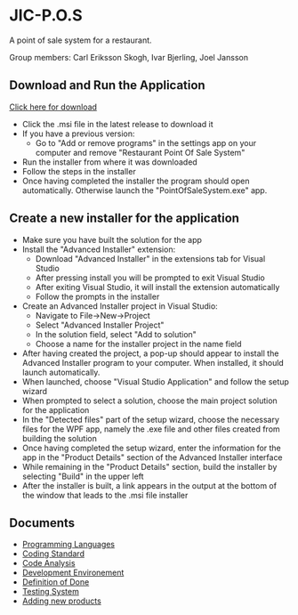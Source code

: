 # JIC-P.O.S
A point of sale system for a restaurant.

Group members: Carl Eriksson Skogh, Ivar Bjerling, Joel Jansson

## Download and Run the Application
[Click here for download](https://github.com/NTIG-Uppsala/JIC-P.O.S/releases)
- Click the .msi file in the latest release to download it
- If you have a previous version:
  - Go to "Add or remove programs" in the settings app on your computer and remove "Restaurant Point Of Sale System"
- Run the installer from where it was downloaded
- Follow the steps in the installer
- Once having completed the installer the program should open automatically. Otherwise launch the "PointOfSaleSystem.exe" app.

## Create a new installer for the application
- Make sure you have built the solution for the app
- Install the "Advanced Installer" extension:
  - Download "Advanced Installer" in the extensions tab for Visual Studio
  - After pressing install you will be prompted to exit Visual Studio
  - After exiting Visual Studio, it will install the extension automatically
  - Follow the prompts in the installer
- Create an Advanced Installer project in Visual Studio:
  - Navigate to File->New->Project
  - Select "Advanced Installer Project"
  - In the solution field, select "Add to solution"
  - Choose a name for the installer project in the name field
- After having created the project, a pop-up should appear to install the Advanced Installer program to your computer. When installed, it should launch automatically.
- When launched, choose "Visual Studio Application" and follow the setup wizard
- When prompted to select a solution, choose the main project solution for the application
- In the "Detected files" part of the setup wizard, choose the necessary files for the WPF app, namely the .exe file and other files created from building the solution
- Once having completed the setup wizard, enter the information for the app in the "Product Details" section of the Advanced Installer interface
- While remaining in the "Product Details" section, build the installer by selecting "Build" in the upper left
- After the installer is built, a link appears in the output at the bottom of the window that leads to the .msi file installer

## Documents
* [Programming Languages](Documents/programmingLanguages.md)
* [Coding Standard](Documents/codingStandard.md)
* [Code Analysis](Documents/codeAnalysis.md)
* [Development Environement](Documents/developmentEnvironment.md)
* [Definition of Done](Documents/definitionOfDone.md)
* [Testing System](Documents/testingSystem.md)
* [Adding new products](Documents/AddingNewProducts.md)
